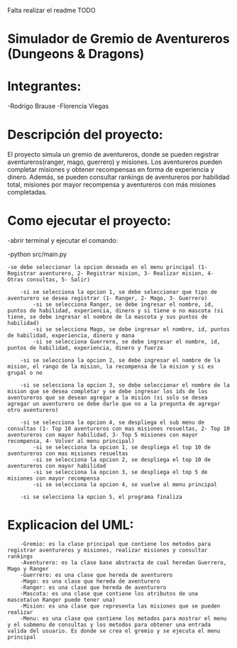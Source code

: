 Falta realizar el readme TODO

# Simulador de Gremio de Aventureros (Dungeons & Dragons)

# Integrantes:
-Rodrigo Brause
-Florencia Viegas

# Descripción del proyecto:
El proyecto simula un gremio de aventureros, donde se pueden registrar aventureros(ranger, mago, guerrero) y misiones. Los aventureros pueden completar misiones y obtener recompensas en forma de experiencia y dinero. Además, se pueden consultar rankings de aventureros por habilidad total, misiones por mayor recompensa y aventureros con más misiones completadas.

# Como ejecutar el proyecto:
-abrir terminal y ejecutar el comando:

-python src/main.py

    -se debe seleccionar la opcion deseada en el menu principal (1- Registrar aventurero, 2- Registrar mision, 3- Realizar mision, 4- Otras consultas, 5- Salir)

        -si se selecciona la opcion 1, se debe seleccionar que tipo de aventurero se desea registrar (1- Ranger, 2- Mago, 3- Guerrero)
            -si se selecciona Ranger, se debe ingresar el nombre, id, puntos de habilidad, experiencia, dinero y si tiene o no mascota (si tiene, se debe ingresar el nombre de la mascota y sus puntos de habilidad)
            -si se selecciona Mago, se debe ingresar el nombre, id, puntos de habilidad, experiencia, dinero y mana
            -si se selecciona Guerrero, se debe ingresar el nombre, id, puntos de habilidad, experiencia, dinero y fuerza
        
        -si se selecciona la opcion 2, se debe ingresar el nombre de la mision, el rango de la mision, la recompensa de la mision y si es grupal o no
        
        -si se selecciona la opcion 3, se debe seleccionar el nombre de la mision que se desea completar y se debe ingresar los ids de los aventureros que se desean agregar a la mision (si solo se desea agregar un aventurero se debe darle que no a la pregunta de agregar otro aventurero)
        
        -si se selecciona la opcion 4, se despliega el sub menu de consultas (1- Top 10 aventureros con mas misiones resueltas, 2- Top 10 aventureros con mayor habilidad, 3- Top 5 misiones con mayor recompensa, 4- Volver al menu principal)
            -si se selecciona la opcion 1, se despliega el top 10 de aventureros con mas misiones resueltas
            -si se selecciona la opcion 2, se despliega el top 10 de aventureros con mayor habilidad
            -si se selecciona la opcion 3, se despliega el top 5 de misiones con mayor recompensa
            -si se selecciona la opcion 4, se vuelve al menu principal

        -si se selecciona la opcion 5, el programa finaliza


# Explicacion del UML:

        -Gremio: es la clase principal que contiene los metodos para registrar aventureros y misiones, realizar misiones y consultar rankings
        -Aventurero: es la clase base abstracta de cual heredan Guerrero, Mago y Ranger
        -Guerrero: es una clase que hereda de aventurero 
        -Mago: es una clase que hereda de aventurero 
        -Ranger: es una clase que hereda de aventurero 
        -Mascota: es una clase que contiene los atributos de una mascota(un Ranger puede tener una)
        -Mision: es una clase que representa las misiones que se pueden realizar
        -Menu: es una clase que contiene los metodos para mostrar el menu y el submenu de consultas y los metodos para obtener una entrada valida del usuario. Es donde se crea el gremio y se ejecuta el menu principal